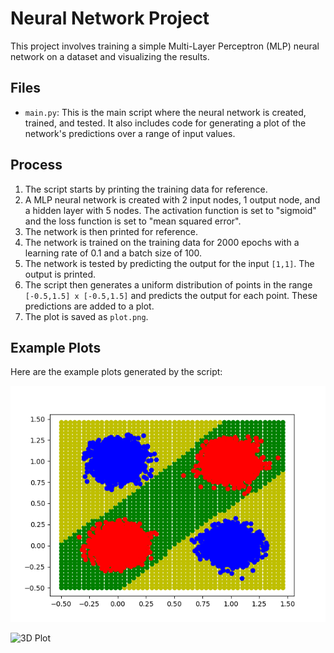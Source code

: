 # Neural Network Project

This project involves training a simple Multi-Layer Perceptron (MLP) neural network on a dataset and visualizing the results.

## Files

- `main.py`: This is the main script where the neural network is created, trained, and tested. It also includes code for generating a plot of the network's predictions over a range of input values.

## Process

1. The script starts by printing the training data for reference.
2. A MLP neural network is created with 2 input nodes, 1 output node, and a hidden layer with 5 nodes. The activation function is set to "sigmoid" and the loss function is set to "mean squared error".
3. The network is then printed for reference.
4. The network is trained on the training data for 2000 epochs with a learning rate of 0.1 and a batch size of 100.
5. The network is tested by predicting the output for the input `[1,1]`. The output is printed.
6. The script then generates a uniform distribution of points in the range `[-0.5,1.5] x [-0.5,1.5]` and predicts the output for each point. These predictions are added to a plot.
7. The plot is saved as `plot.png`.

## Example Plots

Here are the example plots generated by the script:

![2D Plot](plot.png)

![3D Plot](or3d.png)
